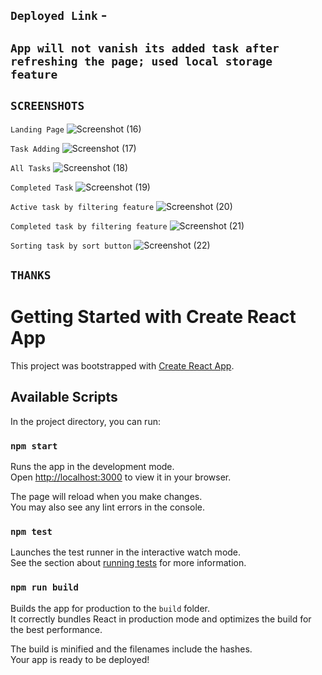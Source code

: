 ## `Deployed Link` - 

## `App will not vanish its added task after refreshing the page; used local storage feature`


## `SCREENSHOTS`

`Landing Page`
![Screenshot (16)](https://github.com/user-attachments/assets/08a9d3fa-bdb7-4ffe-bc05-737db943fe41)

`Task Adding`
![Screenshot (17)](https://github.com/user-attachments/assets/7afc8633-ccb3-47f1-a3bb-acc8fd4c1aea)

`All Tasks`
![Screenshot (18)](https://github.com/user-attachments/assets/c42a9879-274d-497e-bd75-2bea3c99723f)

`Completed Task`
![Screenshot (19)](https://github.com/user-attachments/assets/761003bc-8ec5-4c7d-9103-83197323f7f9)

`Active task by filtering feature`
![Screenshot (20)](https://github.com/user-attachments/assets/391c4089-5da4-443e-b8f1-8f9a00d8e3e2)

`Completed task by filtering feature`
![Screenshot (21)](https://github.com/user-attachments/assets/3bdade03-c976-4913-ba73-02ea22344f5f)

`Sorting task by sort button`
![Screenshot (22)](https://github.com/user-attachments/assets/587a6398-0581-418b-aca2-fe5bfca39fb1)

## `THANKS`

# Getting Started with Create React App

This project was bootstrapped with [Create React App](https://github.com/facebook/create-react-app).

## Available Scripts

In the project directory, you can run:

### `npm start`

Runs the app in the development mode.\
Open [http://localhost:3000](http://localhost:3000) to view it in your browser.

The page will reload when you make changes.\
You may also see any lint errors in the console.

### `npm test`

Launches the test runner in the interactive watch mode.\
See the section about [running tests](https://facebook.github.io/create-react-app/docs/running-tests) for more information.

### `npm run build`

Builds the app for production to the `build` folder.\
It correctly bundles React in production mode and optimizes the build for the best performance.

The build is minified and the filenames include the hashes.\
Your app is ready to be deployed!

